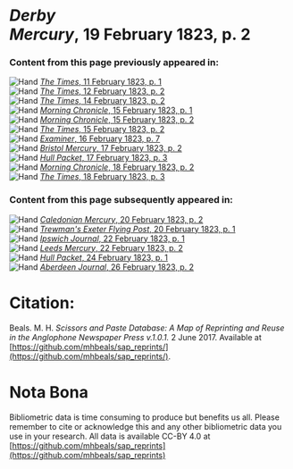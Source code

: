 # *Derby Mercury*, 19 February 1823, p. 2  
  
### Content from this page previously appeared in:  
![Hand](http://scissorsandpaste.net/wp-content/uploads/2017/06/smallhandpointer.png) [*The Times*, 11 February 1823, p. 1](https://mhbeals.github.io/sap_html/The-Times/The-Times-11-February-1823-p-1)  
![Hand](http://scissorsandpaste.net/wp-content/uploads/2017/06/smallhandpointer.png) [*The Times*, 12 February 1823, p. 2](https://mhbeals.github.io/sap_html/The-Times/The-Times-12-February-1823-p-2)  
![Hand](http://scissorsandpaste.net/wp-content/uploads/2017/06/smallhandpointer.png) [*The Times*, 14 February 1823, p. 2](https://mhbeals.github.io/sap_html/The-Times/The-Times-14-February-1823-p-2)  
![Hand](http://scissorsandpaste.net/wp-content/uploads/2017/06/smallhandpointer.png) [*Morning Chronicle*, 15 February 1823, p. 1](https://mhbeals.github.io/sap_html/Morning-Chronicle/Morning-Chronicle-15-February-1823-p-1)  
![Hand](http://scissorsandpaste.net/wp-content/uploads/2017/06/smallhandpointer.png) [*Morning Chronicle*, 15 February 1823, p. 2](https://mhbeals.github.io/sap_html/Morning-Chronicle/Morning-Chronicle-15-February-1823-p-2)  
![Hand](http://scissorsandpaste.net/wp-content/uploads/2017/06/smallhandpointer.png) [*The Times*, 15 February 1823, p. 2](https://mhbeals.github.io/sap_html/The-Times/The-Times-15-February-1823-p-2)  
![Hand](http://scissorsandpaste.net/wp-content/uploads/2017/06/smallhandpointer.png) [*Examiner*, 16 February 1823, p. 7](https://mhbeals.github.io/sap_html/Examiner/Examiner-16-February-1823-p-7)  
![Hand](http://scissorsandpaste.net/wp-content/uploads/2017/06/smallhandpointer.png) [*Bristol Mercury*, 17 February 1823, p. 2](https://mhbeals.github.io/sap_html/Bristol-Mercury/Bristol-Mercury-17-February-1823-p-2)  
![Hand](http://scissorsandpaste.net/wp-content/uploads/2017/06/smallhandpointer.png) [*Hull Packet*, 17 February 1823, p. 3](https://mhbeals.github.io/sap_html/Hull-Packet/Hull-Packet-17-February-1823-p-3)  
![Hand](http://scissorsandpaste.net/wp-content/uploads/2017/06/smallhandpointer.png) [*Morning Chronicle*, 18 February 1823, p. 2](https://mhbeals.github.io/sap_html/Morning-Chronicle/Morning-Chronicle-18-February-1823-p-2)  
![Hand](http://scissorsandpaste.net/wp-content/uploads/2017/06/smallhandpointer.png) [*The Times*, 18 February 1823, p. 3](https://mhbeals.github.io/sap_html/The-Times/The-Times-18-February-1823-p-3)  
  
### Content from this page subsequently appeared in:  
![Hand](http://scissorsandpaste.net/wp-content/uploads/2017/06/smallhandpointer.png) [*Caledonian Mercury*, 20 February 1823, p. 2](https://mhbeals.github.io/sap_html/Caledonian-Mercury/Caledonian-Mercury-20-February-1823-p-2)  
![Hand](http://scissorsandpaste.net/wp-content/uploads/2017/06/smallhandpointer.png) [*Trewman's Exeter Flying Post*, 20 February 1823, p. 1](https://mhbeals.github.io/sap_html/Trewman's-Exeter-Flying-Post/Trewman's-Exeter-Flying-Post-20-February-1823-p-1)  
![Hand](http://scissorsandpaste.net/wp-content/uploads/2017/06/smallhandpointer.png) [*Ipswich Journal*, 22 February 1823, p. 1](https://mhbeals.github.io/sap_html/Ipswich-Journal/Ipswich-Journal-22-February-1823-p-1)  
![Hand](http://scissorsandpaste.net/wp-content/uploads/2017/06/smallhandpointer.png) [*Leeds Mercury*, 22 February 1823, p. 2](https://mhbeals.github.io/sap_html/Leeds-Mercury/Leeds-Mercury-22-February-1823-p-2)  
![Hand](http://scissorsandpaste.net/wp-content/uploads/2017/06/smallhandpointer.png) [*Hull Packet*, 24 February 1823, p. 1](https://mhbeals.github.io/sap_html/Hull-Packet/Hull-Packet-24-February-1823-p-1)  
![Hand](http://scissorsandpaste.net/wp-content/uploads/2017/06/smallhandpointer.png) [*Aberdeen Journal*, 26 February 1823, p. 2](https://mhbeals.github.io/sap_html/Aberdeen-Journal/Aberdeen-Journal-26-February-1823-p-2)  


# Citation: 

Beals. M. H. *Scissors and Paste Database: A Map of Reprinting and Reuse in the Anglophone Newspaper Press v.1.0.1.* 2 June 2017. Available at [https://github.com/mhbeals/sap_reprints/](https://github.com/mhbeals/sap_reprints/). 

# Nota Bona

Bibliometric data is time consuming to produce but benefits us all. Please remember to cite or acknowledge this and any other bibliometric data you use in your research. All data is available CC-BY 4.0 at [https://github.com/mhbeals/sap_reprints](https://github.com/mhbeals/sap_reprints)